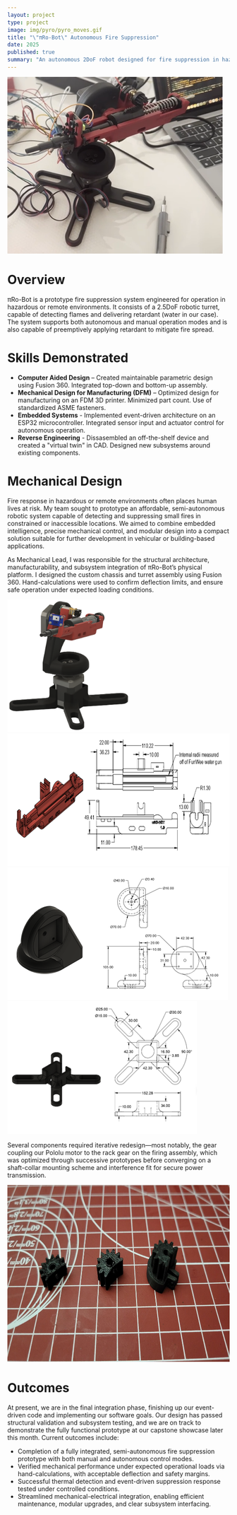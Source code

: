 ```yaml
---
layout: project
type: project
image: img/pyro/pyro_moves.gif
title: "\"πRo-Bot\" Autonomous Fire Suppression"
date: 2025
published: true
summary: "An autonomous 2DoF robot designed for fire suppression in hazardous environments, featuring both manual and automatic control."
---
```


<div class="text-center">
  <img class="img-fluid" src="../img/pyro/Pyro_Final.png" alt="Gun platform drawing" style="height: 400px;">
</div>

# Overview

πRo-Bot is a prototype fire suppression system engineered for operation in hazardous or remote environments. It consists of a 2.5DoF robotic turret, capable of detecting flames and delivering retardant (water in our case). The system supports both autonomous and manual operation modes and is also capable of preemptively applying retardant to mitigate fire spread.

# Skills Demonstrated
- **Computer Aided Design** – Created maintainable parametric design using Fusion 360. Integrated top-down and bottom-up assembly.
- **Mechanical Design for Manufacturing (DFM)** – Optimized design for manufacturing on an FDM 3D printer. Minimized part count. Use of standardized ASME fasteners.
- **Embedded Systems** - Implemented event-driven architecture on an ESP32 microcontroller. Integrated sensor input and actuator control for autonomous operation.
- **Reverse Engineering** - Dissasembled an off-the-shelf device and created a "virtual twin" in CAD. Designed new subsystems around existing components.

# Mechanical Design
Fire response in hazardous or remote environments often places human lives at risk. My team sought to prototype an affordable, semi-autonomous robotic system capable of detecting and suppressing small fires in constrained or inaccessible locations. We aimed to combine embedded intelligence, precise mechanical control, and modular design into a compact solution suitable for further development in vehicular or building-based applications. 

As Mechanical Lead, I was responsible for the structural architecture, manufacturability, and subsystem integration of πRo-Bot’s physical platform. I designed the custom chassis and turret assembly using Fusion 360. Hand-calculations were used to confirm deflection limits, and ensure safe operation under expected loading conditions.

<div class="d-grid" style="grid-template-columns: 1fr 1fr; gap: 10px;">
  <div class="d-flex justify-content-center align-items-start">
    <img class="img-fluid" src="../img/pyro/final_design.png" alt="Final design plan" style="height: 300px; object-fit: contain;">
  </div>
  <div class="text-center">
    <img class="img-fluid" src="../img/pyro/platform_drawing.png" alt="Gun platform drawing" style="height: 300px;">
  </div>
  <div class="text-center">
    <img class="img-fluid" src="../img/pyro/arm_drawing.png" alt="Armature (wrist, waist) drawing" style="height: 300px;">
  </div>
  <div class="text-center">
    <img class="img-fluid" src="../img/pyro/base_drawing.png" alt="Base" style="height: 300px;">
  </div>
</div>

Several components required iterative redesign—most notably, the gear coupling our Pololu motor to the rack gear on the firing assembly, which was optimized through successive prototypes before converging on a shaft-collar mounting scheme and interference fit for secure power transmission.

<div class="text-center">
  <img class="img-fluid" src="../img/pyro/gear_evolution.jpeg" alt="Gun platform drawing" style="height: 400px;">
</div>

# Outcomes

At present, we are in the final integration phase, finishing up our event-driven code and implementing our software goals. Our design has passed structural validation and subsystem testing, and we are on track to demonstrate the fully functional prototype at our capstone showcase later this month. Current outcomes include:

- Completion of a fully integrated, semi-autonomous fire suppression prototype with both manual and autonomous control modes.
- Verified mechanical performance under expected operational loads via hand-calculations, with acceptable deflection and safety margins.
- Successful thermal detection and event-driven suppression response tested under controlled conditions.
- Streamlined mechanical-electrical integration, enabling efficient maintenance, modular upgrades, and clear subsystem interfacing.

